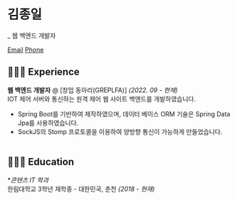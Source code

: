 # 김종일
_ 웹 백엔드 개발자<br>

[Email](mailto:whddlf0504@icloud.com.com)
[Phone](010-7666-0421)

## 👨🏻‍💻 Experience

**웹 백엔드 개발자** @ [창업 동아리(GREPLFA)] _(2022. 09 - 현재)_<br>
IOT 제어 서버와 통신하는 원격 제어 웹 사이트 백엔드를 개발하였습니다.

* Spring Boot를 기반하여 제작하였으며, 데이터 베이스 ORM 기술은 Spring Data Jpa를 사용하였습니다.
* SockJS의 Stomp 프로토콜을 이용하여 양방향 통신이 가능하게 만들었습니다.
	<br><br>
	
## 👨🏻‍🎓 Education

**콘텐츠 IT 학과*<br>
한림대학교 3학년 재학중 - 대한민국, 춘천 _(2018 - 현재)_ <br>
